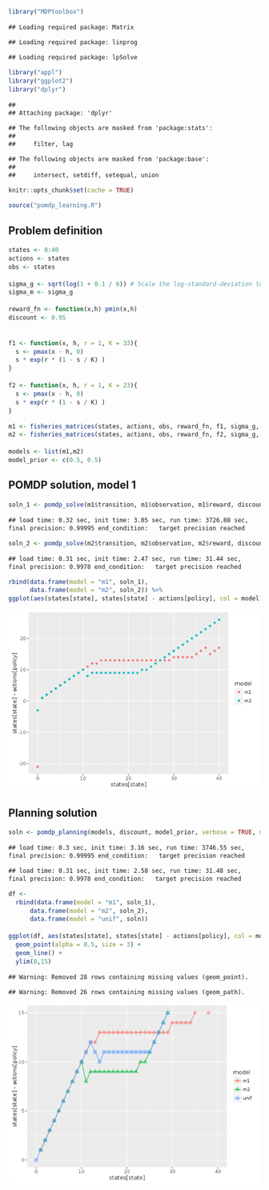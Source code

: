 



```r
library("MDPtoolbox")
```

```
## Loading required package: Matrix
```

```
## Loading required package: linprog
```

```
## Loading required package: lpSolve
```

```r
library("appl")
library("ggplot2")
library("dplyr")
```

```
## 
## Attaching package: 'dplyr'
```

```
## The following objects are masked from 'package:stats':
## 
##     filter, lag
```

```
## The following objects are masked from 'package:base':
## 
##     intersect, setdiff, setequal, union
```

```r
knitr::opts_chunk$set(cache = TRUE)
```


```r
source("pomdp_learning.R")
```


## Problem definition


```r
states <- 0:40
actions <- states
obs <- states

sigma_g <- sqrt(log(1 + 0.1 / 6)) # Scale the log-standard-deviation to result in similar variance to a uniform distribution of width 0.5
sigma_m <- sigma_g

reward_fn <- function(x,h) pmin(x,h)
discount <- 0.95


f1 <- function(x, h, r = 1, K = 33){
  s <- pmax(x - h, 0)
  s * exp(r * (1 - s / K) )
}

f2 <- function(x, h, r = 1, K = 23){
  s <- pmax(x - h, 0)
  s * exp(r * (1 - s / K) )
}
```



```r
m1 <- fisheries_matrices(states, actions, obs, reward_fn, f1, sigma_g, sigma_m)
m2 <- fisheries_matrices(states, actions, obs, reward_fn, f2, sigma_g, sigma_m)

models <- list(m1,m2)
model_prior <- c(0.5, 0.5)
```


## POMDP solution, model 1


```r
soln_1 <- pomdp_solve(m1$transition, m1$observation, m1$reward, discount, precision = 1)
```

```
## load time: 0.32 sec, init time: 3.05 sec, run time: 3726.88 sec, final precision: 0.99995 end_condition:   target precision reached
```

```r
soln_2 <- pomdp_solve(m2$transition, m2$observation, m2$reward, discount, precision = 1)
```

```
## load time: 0.31 sec, init time: 2.47 sec, run time: 31.44 sec, final precision: 0.9978 end_condition:   target precision reached
```



```r
rbind(data.frame(model = "m1", soln_1),
      data.frame(model = "m2", soln_2)) %>%
ggplot(aes(states[state], states[state] - actions[policy], col = model)) + geom_point()
```

![](pomdp-learning_files/figure-html/unnamed-chunk-6-1.png)<!-- -->


## Planning solution


```r
soln <- pomdp_planning(models, discount, model_prior, verbose = TRUE, mc.cores = 1L, precision = 1)
```

```
## load time: 0.3 sec, init time: 3.16 sec, run time: 3746.55 sec, final precision: 0.99995 end_condition:   target precision reached
```

```
## load time: 0.31 sec, init time: 2.58 sec, run time: 31.48 sec, final precision: 0.9978 end_condition:   target precision reached
```



```r
df <- 
  rbind(data.frame(model = "m1", soln_1),
      data.frame(model = "m2", soln_2),
      data.frame(model = "unif", soln))

ggplot(df, aes(states[state], states[state] - actions[policy], col = model, pch = model)) + 
  geom_point(alpha = 0.5, size = 3) + 
  geom_line() + 
  ylim(0,15)
```

```
## Warning: Removed 28 rows containing missing values (geom_point).
```

```
## Warning: Removed 26 rows containing missing values (geom_path).
```

![](pomdp-learning_files/figure-html/unnamed-chunk-8-1.png)<!-- -->

